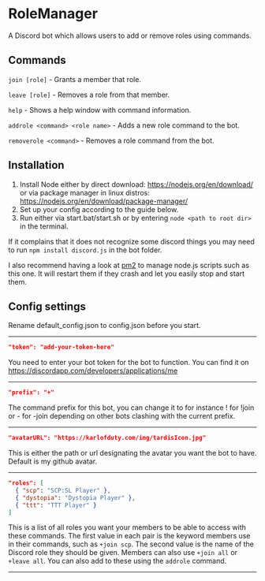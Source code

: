RoleManager
======
A Discord bot which allows users to add or remove roles using commands.

## Commands

`join [role]` - Grants a member that role.

`leave [role]` - Removes a role from that member.

`help` - Shows a help window with command information.

`addrole <command> <role name>` - Adds a new role command to the bot.

`removerole <command>` - Removes a role command from the bot.

## Installation

1. Install Node either by direct download: https://nodejs.org/en/download/ or via package manager in linux distros: https://nodejs.org/en/download/package-manager/
2. Set up your config according to the guide below.
3. Run either via start.bat/start.sh or by entering `node <path to root dir>` in the terminal.

If it complains that it does not recognize some discord things you may need to run `npm install discord.js` in the bot folder.

I also recommend having a look at [pm2](http://pm2.keymetrics.io/) to manage node.js scripts such as this one. It will restart them if they crash and let you easily stop and start them.

## Config settings

Rename default_config.json to config.json before you start.

-----------------------------

```json
"token": "add-your-token-here"
```

You need to enter your bot token for the bot to function. You can find it on https://discordapp.com/developers/applications/me

-----------------------------

```json
"prefix": "+"
```

The command prefix for this bot, you can change it to for instance ! for !join or - for -join depending on other bots clashing with the current prefix.

-----------------------------

```json
"avatarURL": "https://karlofduty.com/img/tardisIcon.jpg"
```

This is either the path or url designating the avatar you want the bot to have. Default is my github avatar.

-----------------------------

```json
"roles": [
  { "scp": "SCP:SL Player" },
  { "dystopia": "Dystopia Player" },
  { "ttt": "TTT Player" }
]
```

This is a list of all roles you want your members to be able to access with these commands. The first value in each pair is the keyword members use in their commands, such as `+join scp`. The second value is the name of the Discord role they should be given. Members can also use `+join all` or `+leave all`. You can also add to these using the `addrole` command.

-------------------------------
